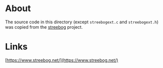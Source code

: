 # About

The source code in this directory (except `streebogext.c` and `streebogext.h`) was copied from the [streebog](https://github.com/adegtyarev/streebog) project.

# Links

[https://www.streebog.net/](https://www.streebog.net/)
